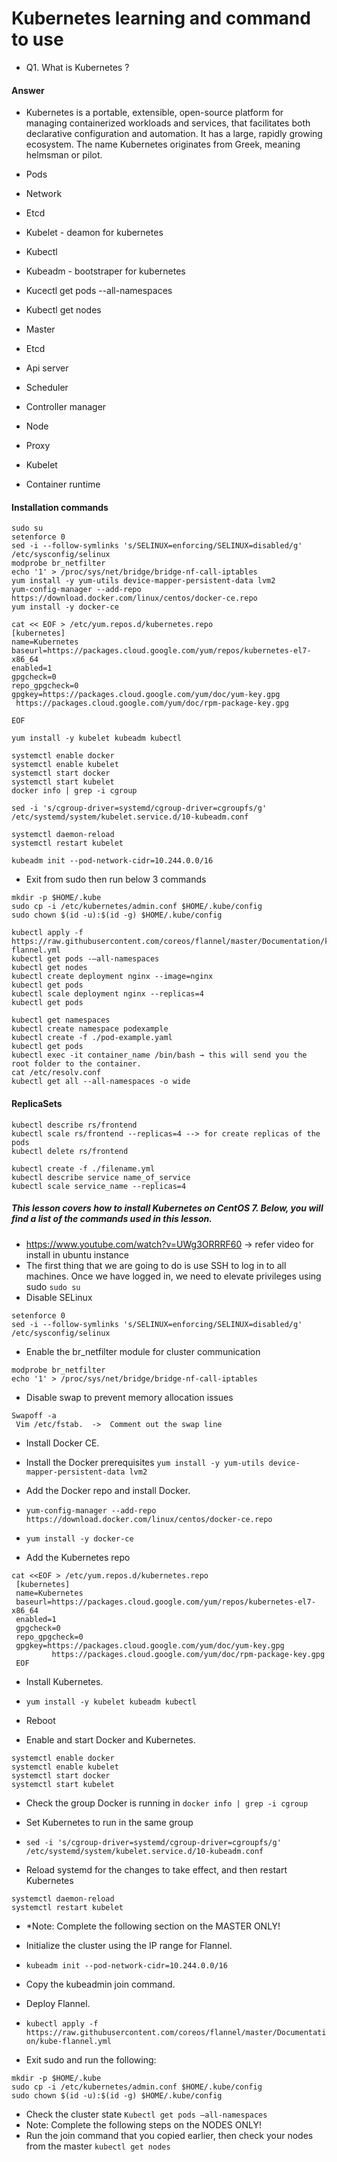 # Kubernetes learning and command to use 
- Q1. What is Kubernetes ?
#### Answer
- Kubernetes is a portable, extensible, open-source platform for managing containerized workloads and services, that facilitates both declarative configuration and automation. It has a large, rapidly growing ecosystem. The name Kubernetes originates from Greek, meaning helmsman or pilot.

- Pods
- Network
- Etcd
- Kubelet - deamon for kubernetes
- Kubectl
- Kubeadm - bootstraper for kubernetes
- Kucectl get pods --all-namespaces
- Kubectl get nodes
- Master
- Etcd
- Api server
- Scheduler 
- Controller manager
- Node
- Proxy
- Kubelet
- Container runtime

#### Installation commands
```
sudo su 
setenforce 0
sed -i --follow-symlinks 's/SELINUX=enforcing/SELINUX=disabled/g' /etc/sysconfig/selinux
modprobe br_netfilter
echo '1' > /proc/sys/net/bridge/bridge-nf-call-iptables
yum install -y yum-utils device-mapper-persistent-data lvm2
yum-config-manager --add-repo https://download.docker.com/linux/centos/docker-ce.repo
yum install -y docker-ce
```
```
cat << EOF > /etc/yum.repos.d/kubernetes.repo  
[kubernetes]  
name=Kubernetes  
baseurl=https://packages.cloud.google.com/yum/repos/kubernetes-el7-x86_64  
enabled=1  
gpgcheck=0  
repo_gpgcheck=0  
gpgkey=https://packages.cloud.google.com/yum/doc/yum-key.gpg  
 https://packages.cloud.google.com/yum/doc/rpm-package-key.gpg  
 
EOF 
```
```
yum install -y kubelet kubeadm kubectl

systemctl enable docker
systemctl enable kubelet
systemctl start docker
systemctl start kubelet
docker info | grep -i cgroup
```
```
sed -i 's/cgroup-driver=systemd/cgroup-driver=cgroupfs/g'  /etc/systemd/system/kubelet.service.d/10-kubeadm.conf

systemctl daemon-reload
systemctl restart kubelet

kubeadm init --pod-network-cidr=10.244.0.0/16
```
- Exit from sudo then run below 3 commands
```
mkdir -p $HOME/.kube
sudo cp -i /etc/kubernetes/admin.conf $HOME/.kube/config
sudo chown $(id -u):$(id -g) $HOME/.kube/config
```
```
kubectl apply -f https://raw.githubusercontent.com/coreos/flannel/master/Documentation/kube-flannel.yml
kubectl get pods -—all-namespaces
kubectl get nodes
kubectl create deployment nginx --image=nginx
kubectl get pods
kubectl scale deployment nginx --replicas=4
kubectl get pods
```
```
kubectl get namespaces
kubectl create namespace podexample 
kubectl create -f ./pod-example.yaml
kubectl get pods
kubectl exec -it container_name /bin/bash → this will send you the root folder to the container.
cat /etc/resolv.conf
kubectl get all --all-namespaces -o wide
```
#### ReplicaSets
```
kubectl describe rs/frontend
kubectl scale rs/frontend --replicas=4 --> for create replicas of the pods
kubectl delete rs/frontend
```

```
kubectl create -f ./filename.yml
kubectl describe service name_of_service
kubectl scale service_name --replicas=4
```

##### This lesson covers how to install Kubernetes on CentOS 7. Below, you will find a list of the commands used in this lesson.
- https://www.youtube.com/watch?v=UWg3ORRRF60  → refer video for install in ubuntu instance
- The first thing that we are going to do is use SSH to log in to all machines. Once we have logged in, we need to elevate privileges using sudo `sudo su`
- Disable SELinux
```
setenforce 0
sed -i --follow-symlinks 's/SELINUX=enforcing/SELINUX=disabled/g'
/etc/sysconfig/selinux
```

- Enable the br_netfilter module for cluster communication
```
modprobe br_netfilter
echo '1' > /proc/sys/net/bridge/bridge-nf-call-iptables
```
- Disable swap to prevent memory allocation issues
```
Swapoff -a
 Vim /etc/fstab.  ->  Comment out the swap line
```
- Install Docker CE.
- Install the Docker prerequisites `yum install -y yum-utils device-mapper-persistent-data lvm2`
- Add the Docker repo and install Docker.
- `yum-config-manager --add-repo https://download.docker.com/linux/centos/docker-ce.repo`
- `yum install -y docker-ce`

- Add the Kubernetes repo
```
cat <<EOF > /etc/yum.repos.d/kubernetes.repo
 [kubernetes]
 name=Kubernetes
 baseurl=https://packages.cloud.google.com/yum/repos/kubernetes-el7-x86_64
 enabled=1
 gpgcheck=0
 repo_gpgcheck=0
 gpgkey=https://packages.cloud.google.com/yum/doc/yum-key.gpg
         https://packages.cloud.google.com/yum/doc/rpm-package-key.gpg
 EOF
```
- Install Kubernetes.
- `yum install -y kubelet kubeadm kubectl`

- Reboot
- Enable and start Docker and Kubernetes.
```
systemctl enable docker
systemctl enable kubelet
systemctl start docker
systemctl start kubelet
```
- Check the group Docker is running in `docker info | grep -i cgroup`

- Set Kubernetes to run in the same group 
- `sed -i 's/cgroup-driver=systemd/cgroup-driver=cgroupfs/g' /etc/systemd/system/kubelet.service.d/10-kubeadm.conf`

- Reload systemd for the changes to take effect, and then restart Kubernetes
```
systemctl daemon-reload
systemctl restart kubelet
```

- *Note: Complete the following section on the MASTER ONLY!
- Initialize the cluster using the IP range for Flannel.
- `kubeadm init --pod-network-cidr=10.244.0.0/16`

- Copy the kubeadmin join command.
- Deploy Flannel.
- `kubectl apply -f https://raw.githubusercontent.com/coreos/flannel/master/Documentation/kube-flannel.yml`


- Exit sudo and run the following:
```
mkdir -p $HOME/.kube
sudo cp -i /etc/kubernetes/admin.conf $HOME/.kube/config
sudo chown $(id -u):$(id -g) $HOME/.kube/config
```

- Check the cluster state `Kubectl get pods —all-namespaces`
- Note: Complete the following steps on the NODES ONLY!
- Run the join command that you copied earlier, then check your nodes from the master `kubectl get nodes`